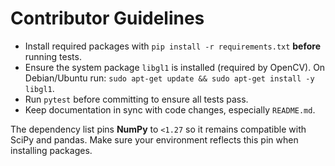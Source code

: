 # Contributor Guidelines

- Install required packages with `pip install -r requirements.txt` **before** running tests.
- Ensure the system package `libgl1` is installed (required by OpenCV). On Debian/Ubuntu run:
  `sudo apt-get update && sudo apt-get install -y libgl1`.
- Run `pytest` before committing to ensure all tests pass.
- Keep documentation in sync with code changes, especially `README.md`.

The dependency list pins **NumPy** to `<1.27` so it remains compatible with SciPy
and pandas. Make sure your environment reflects this pin when installing
packages.
